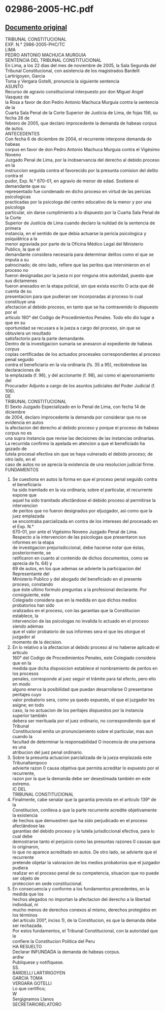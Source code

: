 
02986-2005-HC.pdf
=================
  
[Documento original](https://tc.gob.pe/jurisprudencia/2006/02986-2005-HC.pdf)  
---  
TRIBUNAL CONSTITUCIONAL  
EXP. N.° 2986-2005-PHC/TC  
LIMA  
PEDRO ANTONIO MACHUCA MURGUIA  
SENTENCIA DEL TRIBUNAL CONSTITUCIONAL  
En Lima, a los 22 dias del mes de noviembre de 2005, la Sala Segunda del  
Tribunal Constitucional, con asistencia de los magistrados Bardelli Lartirigoyen, Garcia  
Toma y Vergara Gotelli, pronuncia la siguiente sentencia  
ASUNTO  
Recurso de agravio constitucional interpuesto por don Miguel Angel Vasquez de  
la Rosa a favor de don Pedro Antonio Machuca Murguia contra la sentencia de la  
Cuarta Sala Penal de la Corte Superior de Justicia de Lima, de fojas 156, su fecha 28 de  
febrero de 2005, que declaro improcedente la demanda de habeas corpus de autos.  
ANTECEDENTES  
Con fecha 6 de diciembre de 2004, el recurrente interpone demanda de habeas  
corpus en favor de don Pedro Antonio Machuca Murguia contra el Vigésimo Noveno  
Juzgado Penal de Lima, por la inobservancia del derecho al debido proceso en la  
instruccion seguida contra el favorecido por la presunta comision del delito contra el  
pudor, Exp. N.° 670-01, en agravio de menor de edad. Sostiene el demandante que su  
representado fue condenado en dicho proceso en virtud de las pericias psicologicas  
practicadas por la psicologa del centro educativo de la menor y por una psicologa  
particular, sin darse cumplimiento a lo dispuesto por la Cuarta Sala Penal de la Corte  
Superior de Justicia de Lima cuando declaro la nulidad de la sentencia de primera  
instancia, en el sentido de que debia actuarse la pericia psicologica y psiquiâtrica a la  
menor agraviada por parte de la Oficina Médico Legal del Ministerio Publico, la que el  
demandante considera necesaria para determinar delitos como el que se imputa a su  
patrocinado; de otro lado, refiere que las peritos que intervinieron en el proceso no  
fueron designadas por la jueza ni por ninguna otra autoridad, puesto que sus dictamenes  
fueron anexados en la etapa policial, sin que exista escrito O acta que dé cuenta de su  
presentacion para que pudieran ser incorporadas al proceso lo cual constituye una  
afectacion al debido proceso, en tanto que se ha contravenido lo dispuesto por el  
articulo 160° del Codigo de Procedimientos Penales. Todo ello dio lugar a que en su  
oportunidad se recusara a la jueza a cargo del proceso, sin que se obtuviera un resultado  
satisfactorio para la parte demandante.  
Dentro de la investigacion sumaria se anexaron al expediente de habeas corpus  
copias certificadas de los actuados procesales correspondientes al proceso penal seguido  
contra el beneficiario en la via ordinaria (fs. 35 a 95), recibiéndose las declaraciones de  
la emplazada (f. 96), y del accionante (f. 98), asi como el apersonamiento del  
Procurador Adjunto a cargo de los asuntos judiciales del Poder Judicial (f. 106).  
DE  
TRIBUNAL CONSTITUCIONAL  
El Sexto Juzgado Especializado en lo Penal de Lima, con fecha 14 de diciembre  
de 2004, declaro improcedente la demanda por considerar que no se evidencia en autos  
la afectacion del derecho al debido proceso y porque el proceso de habeas corpus no es  
una supra instancia que revise las decisiones de las instancias ordinarias.  
La recurrida confirmo la apelada en atencion a que el beneficiado ha gozado de  
tutela procesal efectiva sin que se haya vulnerado el debido proceso; de otro lado, en el  
caso de autos no se aprecia la existencia de una resolucion judicial firme.  
FUNDAMENTOS  
1. Se cuestiona en autos la forma en que el proceso penal seguido contra el beneficiario  
ha sido tramitado en la via ordinaria; sobre el particular, el recurrente expone que  
aquel ha sido tramitado afectândose el debido proceso al permitirse la intervencion  
de peritos que no fueron designados por eljuzgador, asi como que la juez emplazada  
se encontraba parcializada en contra de los intereses del procesado en el Exp. N.°  
670-01, por ante el Vigésimo Noveno Juzgado Penal de Lima.  
Respecto a la intervencion de las psicologas que presentaron sus informes en la etapa  
de investigacion prejurisdiccional, debe hacerse notar que éstas, posteriormente, se  
ratificaron en cuanto al contenido de dichos documentos, como se aprecia de fs. 64) y  
69 de autos, en los que ademas se advierte la participacion del Representante del  
Ministerio Publico y del abogado del beneficiado en el presente proceso, constando  
que éste ultimo formulo preguntas a la profesional declarante. Por consiguiente, este  
Colegiado considera que en la medida en que dichos medios probatorios han sido  
oralizados en el proceso, con las garantias que la Constitucion establece, la  
intervencion de las psicologas no invalida lo actuado en el proceso siendo ademas  
que el valor probatorio de sus informes sera el que les otorgue el juzgador al  
momento de la decision.  
3. En lo relativo a la afectacion al debido proceso al no haberse aplicado el articulo  
160° del Codigo de Procedimientos Penales, este Colegiado considera que en la  
medida que dicha disposicion establece el nombramiento de peritos en los procesos  
penales, corresponde al juez seguir el trâmite para tal efecto, pero ello en modo  
alguno enerva la posibilidad que puedan desarrollarse O presentarse peritajes cuyo  
valor probatorio sera, como ya quedo expuesto, el que el juzgador les asigne; en todo  
caso, la no actuacion de los peritajes dispuestos por la instancia superior también  
debera ser merituada por el juez ordinario, no correspondiendo que el Tribunal  
Constitucional emita un pronunciamiento sobre el particular, mas aun cuando la  
facultad de determinar la responsabilidad O inocencia de una persona es una  
atribucion del juez penal ordinario.  
4. Sobre la presunta actuacion parcializada de la jueza emplazada este Tribunaltampoco  
advierte razon 0 causa objetiva que permita acreditar lo expuesto por el recurrente,  
razon por la que la demanda debe ser desestimada también en este extremo.  
IC DEL  
TRIBUNAL CONSTITUCIONAL  
5. Finalmente, cabe senalar que la garantia prevista en el articulo 139° de la  
Constitucion, conlleva a que la parte recurrente acredite objetivamente la existencia  
de hechos que demuestren que ha sido perjudicado en el proceso afectândose las  
garantias del debido proceso y la tutela jurisdiccional efectiva, para lo cual debe  
demostrarse tanto el perjuicio como las presuntas razones 0 causas que lo originaron,  
lo que no aparece acreditado en autos. De otro lado, se advierte que el recurrente  
pretende objetar la valoracion de los medios probatorios que el juzgador pudiera  
realizar en el proceso penal de su competencia, situacion que no puede ser objeto de  
proteccion en sede constitucional.  
6. En consecuencia y conforme a los fundamentos precedentes, en la medida que los  
hechos alegados no importan la afectacion del derecho a la libertad individual, ni  
mucho menos de derechos conexos al mismo, derechos protegidos en los términos  
del articulo 200°, inciso 1), de la Constitucion, es que la demanda debe ser rechazada.  
Por estos fundamentos, el Tribunal Constitucional, con la autoridad que le  
confiere la Constitucion Politica del Peru  
HA RESUELTO  
Declarar INFUNDADA la demanda de habeas corpus.  
ardiw  
Publiquese y notifiquese.  
SS.  
BARDELLI LARTIRIGOYEN  
GARCIA TOMA  
VERGARA GOTELLI  
Lo que certifico;  
W  
Sergignamos Llanos  
SECRETARIORELATORO